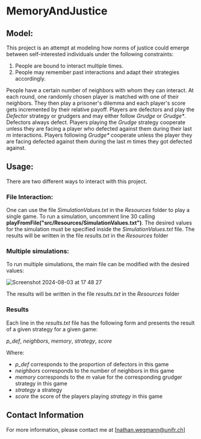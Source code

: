 # MemoryAndJustice
## Model:
This project is an attempt at modeling how norms of justice could emerge between self-interested individuals under the following constraints:
  1. People are bound to interact multiple times.
  2. People may remember past interactions and adapt their strategies accordingly.

People have a certain number of neighbors with whom they can interact. At each round, one randomly chosen player is matched with one of their neighbors. They then play a prisoner's dilemma and each player's score gets incremented by their relative payoff. Players are defectors and play the _Defector_ strategy or grudgers and may either follow _Grudge_ or _Grudge*_. Defectors always defect. Players playing the _Grudge_ strategy cooperate unless they are facing a player who defected against them during their last _m_ interactions. Players following _Grudge*_ cooperate unless the player they are facing defected against them during the last _m_ times they got defected against.

## Usage:
There are two different ways to interact with this project.
### File Interaction:
One can use the file _SimulationValues.txt_ in the _Resources_ folder to play a single game. To run a simulation, uncomment line 30 calling **playFromFile("src/Resources/SimulationValues.txt")**. The desired values for the simulation must be specified inside the _SimulationValues.txt_ file. The results will be written in the file _results.txt_ in the _Resources_ folder
### Multiple simulations:
To run multiple simulations, the main file can be modified with the desired values:

![Screenshot 2024-08-03 at 17 48 27](https://github.com/user-attachments/assets/1872667b-4346-44a9-8f01-f9b23b363072)

The results will be written in the file _results.txt_ in the _Resources_ folder

### Results
Each line in the _results.txt_ file has the following form and presents the result of a given strategy for a given game:

_p_def_, _neighbors_, _memory_, _strategy_, _score_

Where:

- _p_def_ corresponds to the proportion of defectors in this game
- _neighbors_ corresponds to the number of neighbors in this game
- _memory_ corresponds to the _m_ value for the corresponding grudger strategy in this game
- _strategy_ a strategy
- _score_ the score of the players playing _strategy_ in this game

## Contact Information

For more information, please contact me at [nathan.wegmann@unifr.ch]
